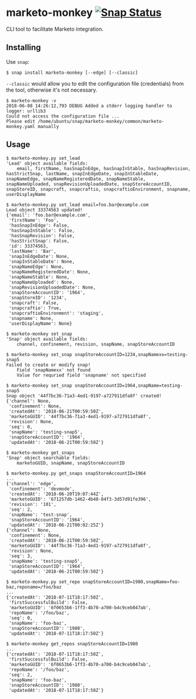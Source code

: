 # marketo-monkey [![Snap Status](https://build.snapcraft.io/badge/cprov/marketo-monkey.svg)](https://build.snapcraft.io/user/cprov/marketo-monkey)

CLI tool to facilitate Marketo integration.

## Installing

Use `snap`:

    $ snap install marketo-monkey [--edge] [--classic]

`--classic` would allow you to edit the configuration file
(credentials) from the tool, otherwise it's not necessary.

    $ marketo-monkey -v
    2018-06-08 14:26:12,793 DEBUG Added a stderr logging handler to logger: urllib3
    Could not access the configuration file ...
    Please edit /home/ubuntu/snap/marketo-monkey/common/marketo-monkey.yaml manually


## Usage

```
$ marketo-monkey.py set_lead
'Lead' object available fields:
    email, firstName, hasSnapInEdge, hasSnapInStable, hasSnapRevision, hasStrictSnap, lastName, snapInEdgeDate, snapInStableDate, snapNameEdge, snapNameRegisteredDate, snapNameStable, snapNameUploaded, snapRevisionUploadedDate, snapStoreAccountID, snapStoreID, snapcraft, snapcraftio, snapcraftioEnvironment, snapname, userDisplayName

$ marketo-monkey.py set_lead email=foo.bar@example.com
Lead object 33374563 updated!
{'email': 'foo.bar@example.com',
 'firstName': 'Foo',
 'hasSnapInEdge': False,
 'hasSnapInStable': False,
 'hasSnapRevision': False,
 'hasStrictSnap': False,
 'id': 33374563,
 'lastName': 'Bar',
 'snapInEdgeDate': None,
 'snapInStableDate': None,
 'snapNameEdge': None,
 'snapNameRegisteredDate': None,
 'snapNameStable': None,
 'snapNameUploaded': None,
 'snapRevisionUploadedDate': None,
 'snapStoreAccountID': '1964',
 'snapStoreID': '1234',
 'snapcraft': False,
 'snapcraftio': True,
 'snapcraftioEnvironment': 'staging',
 'snapname': None,
 'userDisplayName': None}

$ marketo-monkey set_snap
'Snap' object available fields:
    channel, confinement, revision, snapName, snapStoreAccountID

$ marketo-monkey set_snap snapStoreAccountID=1234,snapNamexx=testing-snap5
Failed to create or modify snap!
    Field 'snapNamexx' not found
    Value for requried field 'snapname' not specified

$ marketo-monkey set_snap snapStoreAccountID=1964,snapName=testing-snap5
Snap object '44f7bc36-71a3-4ed1-9197-a727911dfa8f' created!
{'channel': None,
 'confinement': None,
 'createdAt': '2018-06-21T00:59:50Z',
 'marketoGUID': '44f7bc36-71a3-4ed1-9197-a727911dfa8f',
 'revision': None,
 'seq': 0,
 'snapName': 'testing-snap5',
 'snapStoreAccountID': '1964',
 'updatedAt': '2018-06-21T00:59:50Z'}

$ marketo-monkey get_snaps
'Snap' object searchable fields:
    marketoGUID, snapName, snapStoreAccountID

$ marketo-monkey.py get_snaps snapStoreAccountID=1964
...
{'channel': 'edge',
 'confinement': 'devmode',
 'createdAt': '2018-06-20T19:07:44Z',
 'marketoGUID': '671257db-1462-4b48-84f3-3d57d91fe396',
 'revision': '101',
 'seq': 2,
 'snapName': 'test-snap',
 'snapStoreAccountID': '1964',
 'updatedAt': '2018-06-21T00:02:25Z'}
{'channel': None,
 'confinement': None,
 'createdAt': '2018-06-21T00:59:50Z',
 'marketoGUID': '44f7bc36-71a3-4ed1-9197-a727911dfa8f',
 'revision': None,
 'seq': 3,
 'snapName': 'testing-snap5',
 'snapStoreAccountID': '1964',
 'updatedAt': '2018-06-21T00:59:50Z'}

$ marketo-monkey.py set_repo snapStoreAccountID=1980,snapName=foo-baz,reponame=/foo/baz
...
{'createdAt': '2018-07-11T18:17:50Z',
 'firstSuccessfulBuild': False,
 'marketoGUID': '6f0653b6-1ff3-4b70-a700-b4c9ceb047ab',
 'repoName': '/foo/baz',
 'seq': 0,
 'snapName': 'foo-baz',
 'snapStoreAccountID': '1980',
 'updatedAt': '2018-07-11T18:17:50Z'}

$ marketo-monkey get_repos snapStoreAccountID=1980
...
{'createdAt': '2018-07-11T18:17:50Z',
 'firstSuccessfulBuild': False,
 'marketoGUID': '6f0653b6-1ff3-4b70-a700-b4c9ceb047ab',
 'repoName': '/foo/baz',
 'seq': 2,
 'snapName': 'foo-baz',
 'snapStoreAccountID': '1980',
 'updatedAt': '2018-07-11T18:17:50Z'}


```
